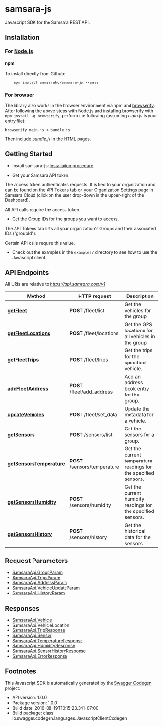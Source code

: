 # samsara-js

Javascript SDK for the Samsara REST API.

## Installation

### For [Node.js](https://nodejs.org/)

#### npm

To install directly from Github:

```shell
    npm install samsarahq/samsara-js --save
```

### For browser

The library also works in the browser environment via npm and [browserify](http://browserify.org/). After following
the above steps with Node.js and installing browserify with `npm install -g browserify`,
perform the following (assuming *main.js* is your entry file):

```shell
browserify main.js > bundle.js
```

Then include *bundle.js* in the HTML pages.

## Getting Started

* Install samsara-js: [installation procedure](#installation).

* Get your Samsara API token.

The access token authenticates requests. It is tied to your organization and can be found on the
API Tokens tab on your Organization Settings page in Samsara Cloud (click on the user drop-down in
the upper-right of the Dashboard).

All API calls require the access token.

* Get the Group IDs for the groups you want to access.

The API Tokens tab lists all your organization's Groups and their associated IDs ("groupId").

Certain API calls require this value.

* Check out the examples in the `examples/` directory to see how to use the Javascript client.

## API Endpoints

All URIs are relative to *https://api.samsara.com/v1*

Method | HTTP request | Description
------------ | ------------- | -------------
[**getFleet**](docs/DefaultApi.md#getFleet) | **POST** /fleet/list | Get the vehicles for the group.
[**getFleetLocations**](docs/DefaultApi.md#getFleetLocations) | **POST** /fleet/locations | Get the GPS locations for all vehicles in the group.
[**getFleetTrips**](docs/DefaultApi.md#getFleetTrips) | **POST** /fleet/trips | Get the trips for the specified vehicle.
[**addFleetAddress**](docs/DefaultApi.md#addFleetAddress) | **POST** /fleet/add_address | Add an address book entry for the group.
[**updateVehicles**](docs/DefaultApi.md#updateVehicles) | **POST** /fleet/set_data | Update the metadata for a vehicle.
[**getSensors**](docs/DefaultApi.md#getSensors) | **POST** /sensors/list | Get the sensors for a group.
[**getSensorsTemperature**](docs/DefaultApi.md#getSensorsTemperature) | **POST** /sensors/temperature | Get the current temperature readings for the specified sensors.
[**getSensorsHumidity**](docs/DefaultApi.md#getSensorsHumidity) | **POST** /sensors/humidity | Get the current humidity readings for the specified sensors.
[**getSensorsHistory**](docs/DefaultApi.md#getSensorsHistory) | **POST** /sensors/history | Get the historical data for the sensors.

## Request Parameters

- [SamsaraApi.GroupParam](docs/GroupParam.md)
- [SamsaraApi.TripsParam](docs/TripsParam.md) 
- [SamsaraApi.AddressParam](docs/AddressParam.md)
- [SamsaraApi.VehicleUpdateParam](docs/VehicleUpdateParam.md)
- [SamsaraApi.HistoryParam](docs/HistoryParam.md)

## Responses

- [SamsaraApi.Vehicle](docs/Vehicle.md)
- [SamsaraApi.VehicleLocation](docs/VehicleLocation.md) 
- [SamsaraApi.TripResponse](docs/TripResponse.md)
- [SamsaraApi.Sensor](docs/Sensor.md)
- [SamsaraApi.TemperatureResponse](docs/TemperatureResponse.md)
- [SamsaraApi.HumidityResponse](docs/HumidityResponse.md)
- [SamsaraApi.SensorHistoryResponse](docs/SensorHistoryResponse.md)
- [SamsaraApi.ErrorResponse](docs/ErrorResponse.md)


## Footnotes

This Javascript SDK is automatically generated by the [Swagger Codegen](https://github.com/swagger-api/swagger-codegen) project:

- API version: 1.0.0
- Package version: 1.0.0
- Build date: 2016-08-19T10:15:23.341-07:00
- Build package: class io.swagger.codegen.languages.JavascriptClientCodegen